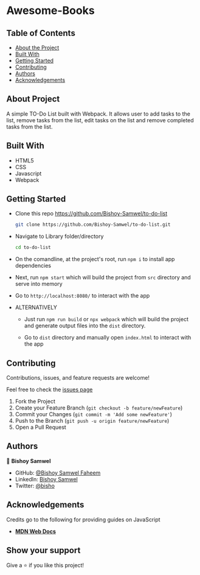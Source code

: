 # Awesome-Books

## Table of Contents

* [About the Project](#about-the-project)
* [Built With](#built-with)
* [Getting Started](#getting-started)
* [Contributing](#contributing)
* [Authors](#authors)
* [Acknowledgements](#acknowledgements)

## About Project

A simple TO-Do List built with Webpack. It allows user to add tasks to the list, remove tasks from the list, edit tasks on the list and remove completed tasks from the list.

<!-- ![screenshot](./screenshot.png) -->

<!-- ## [Live Demo](https://bishoy-samwel.github.io/) -->

## Built With

* HTML5
* CSS
* Javascript
* Webpack

## Getting Started

* Clone this repo <https://github.com/Bishoy-Samwel/to-do-list>

    ```bash
    git clone https://github.com/Bishoy-Samwel/to-do-list.git
    ```

* Navigate to Library folder/directory

    ```bash
    cd to-do-list
    ```

* On the comandline, at the project's root, run ```npm i``` to install app dependencies

* Next, run ```npm start``` which will build the project from ```src``` directory and serve into memory

* Go to ```http://localhost:8080/``` to interact with the app

* ALTERNATIVELY

  * Just run ```npm run build``` or ```npx webpack``` which will build the project and generate output files into the ```dist``` directory.

  * Go to ```dist``` directory and manually open ```index.html``` to interact with the app

## Contributing

Contributions, issues, and feature requests are welcome!

Feel free to check the [issues page](https://github.com/Bishoy-Samwel/to-do-list/issues)
  1. Fork the Project
  2. Create your Feature Branch (`git checkout -b feature/newFeature`)
  3. Commit your Changes (`git commit -m 'Add some newFeature'`)
  4. Push to the Branch (`git push -u origin feature/newFeature`)
  5. Open a Pull Request


## Authors

👤 **Bishoy Samwel**

- GitHub: [@Bishoy Samwel Faheem](https://github.com/Bishoy-Samwel)
- LinkedIn: [Bishoy Samwel](https://www.linkedin.com/in/bishoy-samwuel-ss/)
- Twitter: [@bisho](https://twitter.com/BishoFaheem15)


## Acknowledgements

Credits go to the following for providing guides on JavaScript

* [**MDN Web Docs**](https://developer.mozilla.org/en-US/docs/Learn/JavaScript/Objects)


## Show your support

Give a ⭐️ if you like this project!
